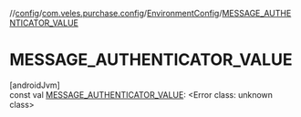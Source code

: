 //[config](../../../index.md)/[com.veles.purchase.config](../index.md)/[EnvironmentConfig](index.md)/[MESSAGE_AUTHENTICATOR_VALUE](-m-e-s-s-a-g-e_-a-u-t-h-e-n-t-i-c-a-t-o-r_-v-a-l-u-e.md)

# MESSAGE_AUTHENTICATOR_VALUE

[androidJvm]\
const val [MESSAGE_AUTHENTICATOR_VALUE](-m-e-s-s-a-g-e_-a-u-t-h-e-n-t-i-c-a-t-o-r_-v-a-l-u-e.md): <!---  GfmCommand {"@class":"org.jetbrains.dokka.gfm.ResolveLinkGfmCommand","dri":{"packageName":"","classNames":"<Error class: unknown class>","callable":null,"target":{"@class":"org.jetbrains.dokka.links.PointingToDeclaration"},"extra":null}} --->&lt;Error class: unknown class&gt;<!--- --->
